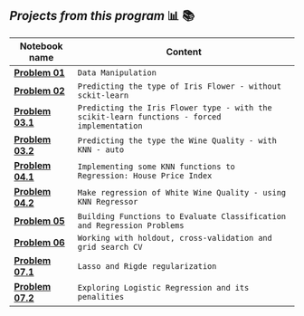 ## *Projects from this program* :bar_chart: :books:
| Notebook name  |Content                        |
|----------------|-------------------------------|
|[**Problem 01**](https://nbviewer.jupyter.org/github/joaocarvoli/MachineLearning-course/blob/main/Exercises/01-problem.ipynb)|    `Data Manipulation`     |
|[**Problem 02**](https://nbviewer.jupyter.org/github/joaocarvoli/MachineLearning-course/blob/main/Exercises/02-problem.ipynb)|    `Predicting the type of Iris Flower - without sckit-learn`     |
|[**Problem 03.1**](https://nbviewer.jupyter.org/github/joaocarvoli/MachineLearning-course/blob/main/Exercises/03.1-problem.ipynb)|    `Predicting the Iris Flower type - with the scikit-learn functions - forced implementation`     |
|[**Problem 03.2**](https://nbviewer.jupyter.org/github/joaocarvoli/MachineLearning-course/blob/main/Exercises/03.2-problem.ipynb)|    `Predicting the type the Wine Quality - with KNN - auto`     |
|[**Problem 04.1**](https://nbviewer.jupyter.org/github/joaocarvoli/MachineLearning-course/blob/main/Exercises/04.1-problem.ipynb)|    `Implementing some KNN functions to Regression: House Price Index`     |
|[**Problem 04.2**](https://nbviewer.jupyter.org/github/joaocarvoli/MachineLearning-course/blob/main/Exercises/04.2-problem.ipynb)|    `Make regression of White Wine Quality - using KNN Regressor`     |
|[**Problem 05**](https://nbviewer.jupyter.org/github/joaocarvoli/MachineLearning-course/blob/main/Exercises/05-problem.ipynb)|    `Building Functions to Evaluate Classification and Regression Problems`     |
|[**Problem 06**](https://nbviewer.jupyter.org/github/joaocarvoli/MachineLearning-course/blob/main/Exercises/06_problem.ipynb)|    `Working with holdout, cross-validation and grid search CV`     |
|[**Problem 07.1**](https://nbviewer.jupyter.org/github/joaocarvoli/MachineLearning-course/blob/main/Exercises/7.1-problem.ipynb)|    `Lasso and Rigde regularization`     |
|[**Problem 07.2**](https://nbviewer.jupyter.org/github/joaocarvoli/MachineLearning-course/blob/main/Exercises/7.2-problem.ipynb)|    `Exploring Logistic Regression and its penalities`     |



